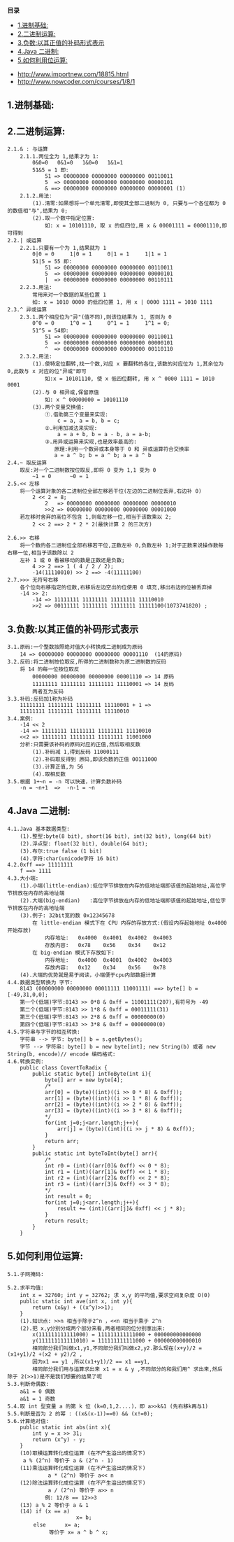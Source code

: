 <!-- START doctoc generated TOC please keep comment here to allow auto update -->
<!-- DON'T EDIT THIS SECTION, INSTEAD RE-RUN doctoc TO UPDATE -->
**目录**

- [1.进制基础:](#1%E8%BF%9B%E5%88%B6%E5%9F%BA%E7%A1%80)
- [2.二进制运算:](#2%E4%BA%8C%E8%BF%9B%E5%88%B6%E8%BF%90%E7%AE%97)
- [3.负数:以其正值的补码形式表示](#3%E8%B4%9F%E6%95%B0%E4%BB%A5%E5%85%B6%E6%AD%A3%E5%80%BC%E7%9A%84%E8%A1%A5%E7%A0%81%E5%BD%A2%E5%BC%8F%E8%A1%A8%E7%A4%BA)
- [4.Java 二进制:](#4java-%E4%BA%8C%E8%BF%9B%E5%88%B6)
- [5.如何利用位运算:](#5%E5%A6%82%E4%BD%95%E5%88%A9%E7%94%A8%E4%BD%8D%E8%BF%90%E7%AE%97)

<!-- END doctoc generated TOC please keep comment here to allow auto update -->

* http://www.importnew.com/18815.html
* http://www.nowcoder.com/courses/1/8/1

## 1.进制基础:

## 2.二进制运算:
	2.1.& : 与运算
		2.1.1.两位全为 1,结果才为 1:
			0&0=0	0&1=0	1&0=0	1&1=1
			51&5 = 1 即: 
				51 => 00000000 00000000 00000000 00110011
				5  => 00000000 00000000 00000000 00000101
				& ==> 00000000 00000000 00000000 00000001 (1)
		2.1.2.用法:
			(1).清零:如果想将一个单元清零,即使其全部二进制为 0, 只要与一个各位都为 0 的数值相"与",结果为 0;
			(2).取一个数中指定位置:
				如: x = 10101110, 取 x 的低四位,用 x & 00001111 = 00001110,即可得到				
	2.2.| 或运算
		2.2.1.只要有一个为 1,结果就为 1
			0|0 = 0		1|0 = 1		0|1	= 1		1|1 = 1
			51|5 = 55 即:
				51 => 00000000 00000000 00000000 00110011
				5  => 00000000 00000000 00000000 00000101
				|  => 00000000 00000000 00000000 00110111
		2.2.3.用法:
			常用来对一个数据的某些位置 1
			如: x = 1010 0000 的低四位置 1, 用 x | 0000 1111 = 1010 1111
	2.3.^ 异或运算
		2.3.1.两个相应位为"异"(值不同),则该位结果为 1, 否则为 0
			0^0 = 0		1^0 = 1		0^1 = 1		1^1 = 0;
			51^5 = 54即:
				51 => 00000000 00000000 00000000 00110011
				5  => 00000000 00000000 00000000 00000101
				^  => 00000000 00000000 00000000 00110110
		2.3.2.用法:
			(1).使特定位翻转,找一个数,对应 x 要翻转的各位,该数的对应位为 1,其余位为 0,此数与 x 对应的位"异或"即可
				如:x = 10101110, 使 x 低四位翻转, 用 x ^ 0000 1111 = 1010 0001
			(2).与 0 相异或,保留原值
				如: x ^ 00000000 = 10101110
			(3).两个变量交换值:
				①.借助第三个变量来实现:
					c = a, a = b, b = c;
				②.利用加减法来实现:
					a = a + b, b = a - b, a = a-b;
				③.用异或运算来实现,也是效率最高的:
				   原理:利用一个数异或本身等于 0 和 异或运算符合交换率
				   a = a ^ b; b = a ^ b; a = a ^ b
	2.4.~ 取反运算
		取反:对一个二进制数按位取反,即将 0 变为 1,1 变为 0
			~1 = 0		~0 = 1			
	2.5.<< 左移
		将一个运算对象的各二进制位全部左移若干位(左边的二进制位丢弃,右边补 0)
			2 << 2 = 8;
				2   => 00000000 00000000 00000000 00000010
				>>2 => 00000000 00000000 00000000 00001000
		若左移时舍弃的高位不包含 1,则每左移一位,相当于该数乘以 2;
			2 << 2 ==> 2 * 2 * 2(最快计算 2 的三次方)

	2.6.>> 右移
		将一个数的各二进制位全部右移若干位,正数左补 0,负数左补 1;对于正数来说操作数每右移一位,相当于该数除以 2
		左补 1 或 0 看被移动的数是正数还是负数; 
			4 >> 2 ==> 1 ( 4 / 2 / 2);
			-14(11110010) >> 2 ==> -4(11111100)
	2.7.>>> 无符号右移
		各个位向右移指定的位数,右移后左边空出的位使用 0 填充,移出右边的位被丢弃掉
		-14 >> 2:
			-14 => 11111111 11111111 11111111 11110010
			>>2 => 00111111	11111111 11111111 11111100(1073741820) ;
## 3.负数:以其正值的补码形式表示
	3.1.原码:一个整数按照绝对值大小转换成二进制成为原码
		14 => 00000000 00000000 00000000 00001110  (14的原码)
	3.2.反码:将二进制按位取反,所得的二进制数称为原二进制数的反码
		将 14 的每一位按位取反
			00000000 00000000 00000000 00001110 => 14 原码
			11111111 11111111 11111111 11110001 => 14 反码
			两者互为反码
	3.3.补码:反码加1称为补码
		11111111 11111111 11111111 11110001 + 1 =>
		11111111 11111111 11111111 11110010
	3.4.案例:
		-14 << 2
		-14 => 11111111 11111111 11111111 11110010
		<<2 => 11111111 11111111 11111111 11001000
		分析:只需要该补码的原码对应的正值,然后取相反数
			(1).补码减 1,得到反码 11000111
			(2).补码取反得到 原码,即该负数的正值 00111000
			(3).计算正值,为 56
			(4).取相反数
	3.5.根据 1+~n = -n 可以快速，计算负数补码		
		-n = ~n+1  =>  -n-1 = ~n
## 4.Java 二进制:
	4.1.Java 基本数据类型:
		(1).整型:byte(8 bit), short(16 bit), int(32 bit), long(64 bit)
		(2).浮点型: float(32 bit), double(64 bit);
		(3).布尔:true false (1 bit)
		(4).字符:char(unicode字符 16 bit)
	4.2.0xff ==> 11111111
		f ==> 1111 
	4.3.大小端:
		(1).小端(little-endian):低位字节排放在内存的低地址端即该值的起始地址,高位字节排放在内存的高地址端
		(2).大端(big-endian)   :高位字节排放在内存的低地址端即该值的起始地址,低位字节排放在内存的高地址端
		(3).例子: 32bit宽的数 0x12345678
			在 little-endian 模式下在 CPU 内存的存放方式:(假设内存起始地址 0x4000开始存放)
				内存地址:	0x4000 	0x4001	0x4002	0x4003
				存放内容:	0x78 	0x56	0x34	0x12
			在 big-endian 模式下存放如下:
				内存地址:	0x4000 	0x4001	0x4002	0x4003
				存放内容:	0x12 	0x34	0x56	0x78
		(4).大端的优势就是易于阅读，小端便于cpu内部数据计算
	4.4.数据类型转换为 字节:
		8143 (00000000 00000000 00011111 11001111) ==> byte[] b = [-49,31,0,0];
		第一个(低端)字节:8143 >> 0*8 & 0xff = 11001111(207),有符号为 -49
		第二个(低端)字节:8143 >> 1*8 & 0xff = 00011111(31)
		第三个(低端)字节:8143 >> 2*8 & 0xff = 00000000(0)
		第四个(低端)字节:8143 >> 3*8 & 0xff = 00000000(0)
	4.5.字符串与字节的相互转换:
		字符串 --> 字节: byte[] b = s.getBytes();
		字节 --> 字符串: byte[] b = new byte[int]; new String(b) 或者 new String(b, encode)// encode 编码格式:
	4.6.转换实例:
		public class CovertToRadix {
			public static byte[] intToByte(int i){
				byte[] arr = new byte[4];
				/*
				arr[0] = (byte)((int)((i >> 0 * 8) & 0xff));
				arr[1] = (byte)((int)((i >> 1 * 8) & 0xff));
				arr[2] = (byte)((int)((i >> 2 * 8) & 0xff));
				arr[3] = (byte)((int)((i >> 3 * 8) & 0xff));
				*/
				for(int j=0;j<arr.length;j++){
					arr[j] = (byte)((int)((i >> j * 8) & 0xff));
				}
				return arr;
			}
			public static int byteToInt(byte[] arr){
				/*
				int r0 = (int)((arr[0]& 0xff) << 0 * 8);
				int r1 = (int)((arr[1]& 0xff) << 1 * 8);
				int r2 = (int)((arr[2]& 0xff) << 2 * 8);
				int r3 = (int)((arr[3]& 0xff) << 3 * 8);
				*/
				int result = 0;
				for(int j=0;j<arr.length;j++){
					result += (int)((arr[j]& 0xff) << j * 8);
				}
				return result;
			}
		}

## 5.如何利用位运算:
	5.1.子网掩码:

	5.2.求平均值:
		int x = 32760; int y = 32762; 求 x,y 的平均值,要求空间复杂度 O(0)
		public static int ave(int x, int y){
			return (x&y) + ((x^y)>>1);
		}
		(1).知识点: >>n 相当于除于2^n ，<<n 相当于乘于 2^n
		(2).把 x,y分别分成两个部分来看,两者相同的位分别拿出来:
			x(111111111111000) = 111111111111000 + 000000000000000
			y(111111111111010) = 111111111111000 + 000000000000010
			相同部分我们叫做x1,y1,不同部分我们叫做x2,y2.那么现在(x+y)/2 =(x1+y1)/2 +(x2 + y2)/2 ,
			因为x1 == y1 ,所以(x1+y1)/2 == x1 ==y1,
			相同部分我们用与运算求出来 x1 = x & y ,不同部分的和我们用^ 求出来,然后除于 2(>>1)是不是我们想要的结果了呢
	5.3.判断奇偶数:
		a&1 = 0 偶数
       	a&1 = 1 奇数
    5.4.取 int 型变量 a 的第 k 位 (k=0,1,2....)，即 a>>k&1 (先右移k再与1)
    5.5.判断是否为 2 的幂 : ((x&(x-1))==0) && (x!=0);
    5.6.计算绝对值:
    	public static int abs(int x){
			int y = x >> 31;
			return (x^y) - y;
		}
		(10)取模运算转化成位运算 (在不产生溢出的情况下)
         a % (2^n) 等价于 a & (2^n - 1)
		(11)乘法运算转化成位运算 (在不产生溢出的情况下)
		         a * (2^n) 等价于 a<< n
		(12)除法运算转化成位运算 (在不产生溢出的情况下)
		         a / (2^n) 等价于 a>> n
		        例: 12/8 == 12>>3
		(13) a % 2 等价于 a & 1       
		(14) if (x == a)
		                  x= b;
		　　 else      x= a;
		　　      等价于 x= a ^ b ^ x;





